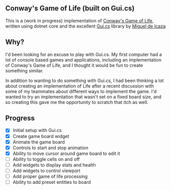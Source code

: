 ## Conway's Game of Life (built on Gui.cs)

This is a (work in progress) implementation of [Conway's Game of Life](https://en.wikipedia.org/wiki/Conway%27s_Game_of_Life), written using dotnet core and the excellent [Gui.cs](https://github.com/migueldeicaza/gui.cs) library by [Miguel de Icaza](https://github.com/migueldeicaza)

## Why?

I'd been looking for an excuse to play with Gui.cs.  My first computer had a lot of console based games and applications, including an implementation of Conway's Game of Life, and I thought it would be fun to create something similar.  

In addition to wanting to do something with Gui.cs, I had been thinking a lot about creating an implementation of Life after a recent discussion with some of my teammates about different ways to implement the game.  I'd wanted to try an implementation that wasn't set on a fixed board size, and so creating this gave me the opportunity to scratch that itch as well.

## Progress
- [x] Initial setup with Gui.cs
- [x] Create game board widget
- [x] Animate the game board
- [x] Controls to start and stop animation
- [x] Ability to move cursor around game board to edit it
- [ ] Ability to toggle cells on and off
- [ ] Add widgets to display stats and health
- [ ] Add widgets to control viewport
- [ ] Add proper game of life processing
- [ ] Ability to add preset entities to board